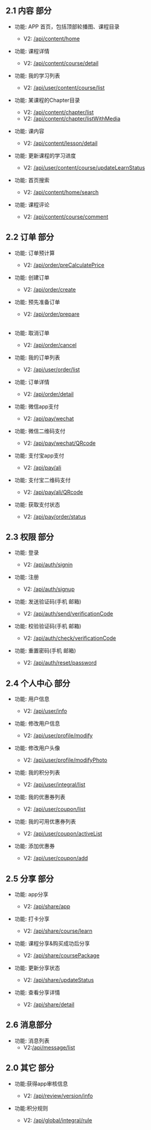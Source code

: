 ## 2.1 内容 部分

- 功能: APP 首页，包括顶部轮播图、课程目录
  - V2: [/api/content/home](./home.md)
 


- 功能: 课程详情
  - V2: [/api/content/course/detail](./course_detail.md)
  


- 功能: 我的学习列表
  - V2: [/api/user/content/course/list](./course_mylist.md)


- 功能: 某课程的Chapter目录
  - V2: [/api/content/chapter/list](./chapter_list.md)
  - V2: [/api/content/chapter/listWithMedia](./listWithMedia.md)


- 功能: 课内容
  - V2: [/api/content/lesson/detail](./lesson_detail.md)

- 功能: 更新课程的学习进度
  - V2: [/api/user/content/course/updateLearnStatus](./update_learn_status.md)

- 功能: 首页搜索
  - V2: [/api/content/home/search](./content_search.md)

- 功能: 课程评论
  - V2: [/api/content/course/comment](./course_comment.md)

## 2.2 订单 部分
- 功能: 订单预计算
  - V2: [/api/order/preCalculatePrice](./preCalculatePrice.md)
  
  
- 功能: 创建订单
  - V2: [/api/order/create](./order_create.md)
  

- 功能: 预先准备订单
  - V2: [/api/order/prepare](./order_confirm.md)  
  
  
- 功能: 取消订单
  - V2: [/api/order/cancel](./order_cancel.md)
  
  
- 功能: 我的订单列表
  - V2: [/api/user/order/list](./order_mylist.md)
  
  
- 功能: 订单详情
  - V2: [/api/order/detail](./order_detail.md)
  

- 功能: 微信app支付
  - V2: [/api/pay/wechat](./pay_wechat.md)
  
  
- 功能: 微信二维码支付
  - V2: [/api/pay/wechat/QRcode](./pay_QRcode.md)
  
 
- 功能: 支付宝app支付
  - V2: [/api/pay/ali](./pay_alipay.md)
 
 
- 功能: 支付宝二维码支付
  - V2: [/api/pay/ali/QRcode](./pay_QRcode.md)
  

- 功能: 获取支付状态
  - V2: [/api/pay/order/status](./order_status.md) 
  
## 2.3 权限 部分
- 功能: 登录
  - V2: [/api/auth/signin](./Auth_singnin.md) 
  
- 功能: 注册
  - V2: [/api/auth/signup](./auth_signup.md)

- 功能: 发送验证码(手机 邮箱)
  - V2: [/api/auth/send/verificationCode](./auth_sendCode.md)

- 功能: 校验验证码(手机 邮箱)
  - V2: [/api/auth/check/verificationCode](./auth_checkCode.md)

- 功能: 重置密码(手机 邮箱)
  - V2: [/api/auth/reset/password](./auth_resetPassword.md)

## 2.4 个人中心 部分  
- 功能: 用户信息
  - V2: [/api/user/info](./userInfo.md)
  
- 功能: 修改用户信息
  - V2: [/api/user/profile/modify](./user_modify.md)

- 功能: 修改用户头像
  - V2: [/api/user/profile/modifyPhoto](./user_modify_photo.md)
  
- 功能: 我的积分列表
  - V2: [/api/user/integral/list](./user_integrallist.md)
  
- 功能: 我的优惠券列表
  - V2: [/api/user/coupon/list](./user_coupon_list.md)
  
- 功能: 我的可用优惠券列表
  - V2: [/api/user/coupon/activeList](./user_active_coupon_list.md)
  
- 功能: 添加优惠券
  - V2: [/api/user/coupon/add](./user_add_coupon.md)

## 2.5 分享 部分 
- 功能: app分享
  - V2: [/api/share/app](./share_app.md)

- 功能: 打卡分享
  - V2: [/api/share/course/learn](./share_learn.md)

- 功能: 课程分享&购买成功后分享
  - V2: [/api/share/coursePackage](./share_course.md)

- 功能: 更新分享状态
  - V2: [/api/share/updateStatus](./share_updatestatus.md)

- 功能: 查看分享详情
  - V2: [/api/share/detail](./share_detail.md)
  
## 2.6 消息部分
- 功能: 消息列表
  - V2:[/api/message/list](./msgList.md)


## 2.0 其它 部分
- 功能:获得app审核信息
  - V2: [/api/review/version/info](./general_appInfo.md)
 
 
- 功能:积分规则
  - V2: [/api/global/integral/rule](./integral_rule.md)
  
